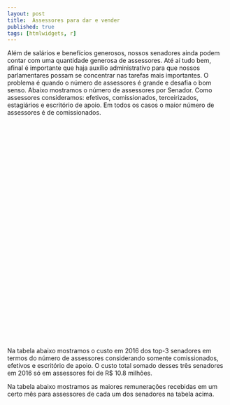```yaml
---
layout: post
title:  Assessores para dar e vender
published: true
tags: [htmlwidgets, r]
---
```








Além de salários e benefícios generosos, nossos senadores ainda podem contar com uma quantidade generosa de assessores. Até aí tudo bem, afinal é importante que haja auxílio administrativo para que nossos parlamentares possam se concentrar nas tarefas mais importantes. O problema é quando o número de assessores é grande e desafia o bom senso. Abaixo mostramos o número de assessores por Senador. Como assessores consideramos: efetivos, comissionados, terceirizados, estagiários e escritório de apoio. Em todos os casos o maior número de assessores é de comissionados.


<!--html_preserve--><div id="htmlwidget-6d612eefa57bd5c00de9" style="width:100%;height:500px;" class="highchart html-widget"></div>
<script type="application/json" data-for="htmlwidget-6d612eefa57bd5c00de9">{"x":{"hc_opts":{"title":{"text":null},"yAxis":{"title":{"text":null}},"credits":{"enabled":false},"exporting":{"enabled":false},"plotOptions":{"series":{"turboThreshold":0},"treemap":{"layoutAlgorithm":"squarified"},"bubble":{"minSize":5,"maxSize":25}},"annotationsOptions":{"enabledButtons":false},"tooltip":{"delayForDisplay":10},"chart":{"type":"column"},"xAxis":{"categories":["JOÃO ALBERTO SOUZA","FERNANDO COLLOR","HÉLIO JOSÉ","IVO CASSOL","VICENTINHO ALVES","VALDIR RAUPP","BENEDITO DE LIRA","VANESSA GRAZZIOTIN","ELMANO FÉRRER","JOÃO CAPIBERIBE","CASSIO CUNHA LIMA","EDUARDO LOPES","ZEZÉ PERRELLA","LÍDICE DA MATA","ROMERO JUCÁ","CIRO NOGUEIRA","EDUARDO AMORIM","RONALDO CAIADO","MAGNO MALTA","TELMÁRIO MOTA","JOSÉ AGRIPINO","ROBERTO ROCHA","ACIR GURGACZ","ANTONIO CARLOS VALADARES","RANDOLFE RODRIGUES","RENAN CALHEIROS","EDISON LOBÃO","GLADSON CAMELI","KATIA ABREU","PAULO ROCHA","WELLINGTON FAGUNDES","GARIBALDI ALVES FILHO","JOSÉ PIMENTEL","ATAÍDES OLIVEIRA","ANGELA PORTELA","FERNANDO BEZERRA COELHO","GLEISI HOFFMANN","HUMBERTO COSTA","ARMANDO MONTEIRO","DAVI ALCOLUMBRE","OMAR AZIZ","PAULO PAIM","SÉRGIO PETECÃO","WILDER MORAIS","CIDINHO SANTOS","EUNÍCIO OLIVEIRA","MARIA DO CARMO ALVES","MARTA SUPLICY","OTTO ALENCAR","FATIMA BEZERRA","LINDBERGH FARIAS","ROBERTO MUNIZ","JOSÉ MEDEIROS","PEDRO CHAVES","ROMÁRIO","ALVARO DIAS","EDUARDO BRAGA","JORGE VIANA","WALDEMIR MOKA","AIRTON SANDOVAL","FLEXA RIBEIRO","JOSÉ MARANHÃO","REGINA SOUSA","ROSE DE FREITAS","ROBERTO REQUIÃO","CRISTOVAM BUARQUE","LÚCIA VÂNIA","SIMONE TEBET","AECIO NEVES","JADER BARBALHO","RAIMUNDO LIRA","JOSÉ SERRA","RICARDO FERRAÇO","ANA AMÉLIA","DALIRIO BEBER","ANTONIO ANASTASIA","DARIO BERGER","PAULO BAUER","TASSO JEREISSATI","LASIER MARTINS","REGUFFE"]},"series":[{"data":[85,83,83,71,67,66,65,65,63,62,61,60,59,56,56,54,54,54,52,51,50,50,49,48,48,48,47,45,45,45,45,43,43,42,41,41,41,41,40,40,40,39,39,39,38,37,37,37,37,36,36,36,35,35,35,34,34,33,33,32,32,32,32,31,30,29,28,28,27,27,27,26,26,25,24,23,22,22,21,19,10],"name":"Num. Asessores"}]},"theme":{"chart":{"backgroundColor":"transparent"}},"conf_opts":{"global":{"Date":null,"VMLRadialGradientURL":"http =//code.highcharts.com/list(version)/gfx/vml-radial-gradient.png","canvasToolsURL":"http =//code.highcharts.com/list(version)/modules/canvas-tools.js","getTimezoneOffset":null,"timezoneOffset":0,"useUTC":true},"lang":{"contextButtonTitle":"Chart context menu","decimalPoint":".","downloadJPEG":"Download JPEG image","downloadPDF":"Download PDF document","downloadPNG":"Download PNG image","downloadSVG":"Download SVG vector image","drillUpText":"Back to {series.name}","invalidDate":null,"loading":"Loading...","months":["January","February","March","April","May","June","July","August","September","October","November","December"],"noData":"No data to display","numericSymbols":["k","M","G","T","P","E"],"printChart":"Print chart","resetZoom":"Reset zoom","resetZoomTitle":"Reset zoom level 1:1","shortMonths":["Jan","Feb","Mar","Apr","May","Jun","Jul","Aug","Sep","Oct","Nov","Dec"],"thousandsSep":" ","weekdays":["Sunday","Monday","Tuesday","Wednesday","Thursday","Friday","Saturday"]}},"type":"chart","fonts":[],"debug":false},"evals":[],"jsHooks":[]}</script><!--/html_preserve-->




Na tabela abaixo mostramos o custo em 2016 dos top-3 senadores em termos do número de assessores considerando somente comissionados, efetivos e escritório de apoio. O custo total somado desses três senadores em 2016 só em assessores foi de R$ 10.8 milhões. 

<!--html_preserve--><div id="htmlwidget-e0479a06947d80eeeef0" style="width:100%;height:auto;" class="datatables html-widget"></div>
<script type="application/json" data-for="htmlwidget-e0479a06947d80eeeef0">{"x":{"filter":"none","data":[["JOÃO ALBERTO SOUZA","FERNANDO COLLOR","HÉLIO JOSÉ"],[3,5,5],[50,46,33],[28,28,41],["3.995.584","4.125.627","2.695.580"]],"container":"<table class=\"display\">\n  <thead>\n    <tr>\n      <th>Senador<\/th>\n      <th>Efetivos<\/th>\n      <th>Comissionados<\/th>\n      <th>Esc. Apoio<\/th>\n      <th>Custo (R$)<\/th>\n    <\/tr>\n  <\/thead>\n<\/table>","options":{"paging":false,"info":false,"searching":false,"columnDefs":[{"className":"dt-right","targets":[1,2,3]}],"order":[],"autoWidth":false,"orderClasses":false}},"evals":[],"jsHooks":[]}</script><!--/html_preserve-->

Na tabela abaixo mostramos as maiores remunerações recebidas  em um certo mês para assessores de cada um dos senadores na tabela acima.



<!--html_preserve--><div id="htmlwidget-1f28818c728ceab19bc8" style="width:100%;height:auto;" class="datatables html-widget"></div>
<script type="application/json" data-for="htmlwidget-1f28818c728ceab19bc8">{"x":{"filter":"none","data":[["JOÃO ALBERTO SOUZA","FERNANDO COLLOR","HÉLIO JOSÉ"],["CLENIR PINTO TAVARES","CARLOS MURILO FRADE NOGUEIRA","RICARDO LIMA DA MOTA"],["COMISSIONADO","COMISSIONADO","COMISSIONADO"],["17.365,50","22.234,27","22.234,27"]],"container":"<table class=\"display\">\n  <thead>\n    <tr>\n      <th>Senador<\/th>\n      <th>Assessor<\/th>\n      <th>Vínculo<\/th>\n      <th>Remuneração (R$)<\/th>\n    <\/tr>\n  <\/thead>\n<\/table>","options":{"paging":false,"info":false,"searching":false,"order":[],"autoWidth":false,"orderClasses":false}},"evals":[],"jsHooks":[]}</script><!--/html_preserve-->

